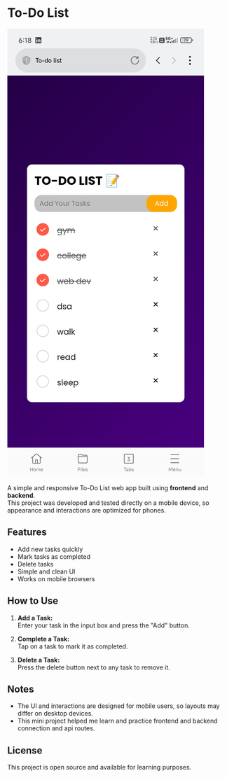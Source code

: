 # To-Do List

![App Screenshot](image/Screenshot_2025-10-03-18-18-38-050_com.heytap.browser.jpg)

A simple and responsive To-Do List web app built using **frontend** and **backend**.  
This project was developed and tested directly on a mobile device, so appearance and interactions are optimized for phones.

## Features

- Add new tasks quickly
- Mark tasks as completed
- Delete tasks
- Simple and clean UI
- Works on mobile browsers

## How to Use

1. **Add a Task:**  
   Enter your task in the input box and press the "Add" button.

2. **Complete a Task:**  
   Tap on a task to mark it as completed.

3. **Delete a Task:**  
   Press the delete button next to any task to remove it.



## Notes

- The UI and interactions are designed for mobile users, so layouts may differ on desktop devices.
- This mini project helped me learn and practice frontend and backend connection and api routes.

## License

This project is open source and available for learning purposes.
